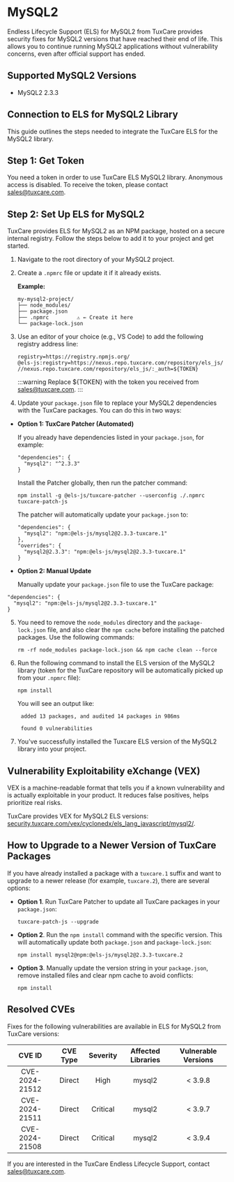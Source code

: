 # MySQL2

Endless Lifecycle Support (ELS) for MySQL2 from TuxCare provides security fixes for MySQL2 versions that have reached their end of life. This allows you to continue running MySQL2 applications without vulnerability concerns, even after official support has ended.

## Supported MySQL2 Versions

* MySQL2 2.3.3

## Connection to ELS for MySQL2 Library

This guide outlines the steps needed to integrate the TuxCare ELS for the MySQL2 library.

## Step 1: Get Token

You need a token in order to use TuxCare ELS MySQL2 library. Anonymous access is disabled. To receive the token, please contact [sales@tuxcare.com](mailto:sales@tuxcare.com).

## Step 2: Set Up ELS for MySQL2

TuxCare provides ELS for MySQL2 as an NPM package, hosted on a secure internal registry. Follow the steps below to add it to your project and get started.

1. Navigate to the root directory of your MySQL2 project.
2. Create a `.npmrc` file or update it if it already exists.

   **Example:**

   ```text
   my-mysql2-project/
   ├── node_modules/
   ├── package.json
   ├── .npmrc         ⚠️ ← Create it here
   └── package-lock.json
   ```

3. Use an editor of your choice (e.g., VS Code) to add the following registry address line:

   <CodeWithCopy>

   ```text
   registry=https://registry.npmjs.org/
   @els-js:registry=https://nexus.repo.tuxcare.com/repository/els_js/
   //nexus.repo.tuxcare.com/repository/els_js/:_auth=${TOKEN}
   ```

   </CodeWithCopy>

   :::warning
   Replace ${TOKEN} with the token you received from [sales@tuxcare.com](mailto:sales@tuxcare.com).
   :::

4. Update your `package.json` file to replace your MySQL2 dependencies with the TuxCare packages. You can do this in two ways:

  * **Option 1: TuxCare Patcher (Automated)**

    If you already have dependencies listed in your `package.json`, for example:

    ```text
    "dependencies": {
      "mysql2": "^2.3.3"
    }
    ```

    Install the Patcher globally, then run the patcher command:

    <CodeWithCopy>

    ```text
    npm install -g @els-js/tuxcare-patcher --userconfig ./.npmrc
    tuxcare-patch-js
    ```

    </CodeWithCopy>

    The patcher will automatically update your `package.json` to:

    ```text
    "dependencies": {
      "mysql2": "npm:@els-js/mysql2@2.3.3-tuxcare.1"
    },
    "overrides": {
      "mysql2@2.3.3": "npm:@els-js/mysql2@2.3.3-tuxcare.1"
    }
    ```
    
  * **Option 2: Manual Update**

     Manually update your `package.json` file to use the TuxCare package:

   <CodeWithCopy>

   ```text
   "dependencies": {
     "mysql2": "npm:@els-js/mysql2@2.3.3-tuxcare.1"
   }
   ```

   </CodeWithCopy>

5. You need to remove the `node_modules` directory and the `package-lock.json` file, and also clear the `npm cache` before installing the patched packages. Use the following commands:
   
   <CodeWithCopy>

   ```text
   rm -rf node_modules package-lock.json && npm cache clean --force
   ```

   </CodeWithCopy>

6. Run the following command to install the ELS version of the MySQL2 library (token for the TuxCare repository will be automatically picked up from your `.npmrc` file):

   <CodeWithCopy>

   ```text
   npm install
   ```

   </CodeWithCopy>

   You will see an output like:

   ```text
    added 13 packages, and audited 14 packages in 986ms
    
    found 0 vulnerabilities
   ```

7. You've successfully installed the Tuxcare ELS version of the MySQL2 library into your project.

## Vulnerability Exploitability eXchange (VEX) 

VEX is a machine-readable format that tells you if a known vulnerability and is actually exploitable in your product. It reduces false positives, helps prioritize real risks.

TuxCare provides VEX for MySQL2 ELS versions: [security.tuxcare.com/vex/cyclonedx/els_lang_javascript/mysql2/](https://security.tuxcare.com/vex/cyclonedx/els_lang_javascript/mysql2/).

## How to Upgrade to a Newer Version of TuxCare Packages

If you have already installed a package with a `tuxcare.1` suffix and want to upgrade to a newer release (for example, `tuxcare.2`), there are several options:

* **Option 1**. Run TuxCare Patcher to update all TuxCare packages in your `package.json`:

  <CodeWithCopy>

  ```text
  tuxcare-patch-js --upgrade
  ```

  </CodeWithCopy>

* **Option 2**. Run the `npm install` command with the specific version. This will automatically update both `package.json` and `package-lock.json`:

  <CodeWithCopy>

  ```text
  npm install mysql2@npm:@els-js/mysql2@2.3.3-tuxcare.2
  ```

  </CodeWithCopy>

* **Option 3**. Manually update the version string in your `package.json`, remove installed files and clear npm cache to avoid conflicts:

  <CodeWithCopy>

  ```text
  npm install
  ```

  </CodeWithCopy>

## Resolved CVEs

Fixes for the following vulnerabilities are available in ELS for MySQL2 from TuxCare versions:

| CVE ID         | CVE Type | Severity | Affected Libraries | Vulnerable Versions |
| :------------: | :------: |:--------:|:------------------:| :----------------: |
| CVE-2024-21512 | Direct   | High     | mysql2            | < 3.9.8           |
| CVE-2024-21511 | Direct   | Critical | mysql2            | < 3.9.7           |
| CVE-2024-21508 | Direct   | Critical | mysql2            | < 3.9.4           |

If you are interested in the TuxCare Endless Lifecycle Support, contact [sales@tuxcare.com](mailto:sales@tuxcare.com).

